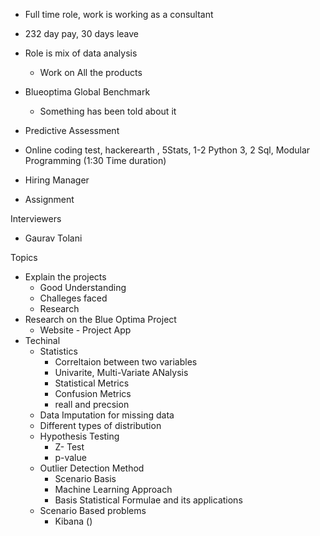 - Full time role, work is working as a consultant
- 232 day pay, 30 days leave
- Role is mix of data analysis
	- Work on All the products 
- Blueoptima Global Benchmark
	- Something has been told about it
- Predictive Assessment

- Online coding test, hackerearth , 5Stats, 1-2 Python 3, 2 Sql, Modular Programming (1:30 Time duration)
- Hiring Manager
- Assignment


Interviewers
- Gaurav Tolani

Topics
- Explain the projects
	- Good Understanding
	- Challeges faced
	- Research 
- Research on the Blue Optima Project
	- Website - Project App
- 	Techinal 
	- 	Statistics
		- 	Correltaion between two variables
		- 	Univarite, Multi-Variate ANalysis
		- 	Statistical Metrics
		- 	Confusion Metrics
		- 	reall and precsion
	- 	Data Imputation for missing data
	- 	Different types of distribution
	- 	Hypothesis Testing
		- 	Z- Test
		- 	p-value
	- 	Outlier Detection Method
		- 	Scenario Basis
		- 	Machine Learning Approach 
		- 	Basis Statistical Formulae and its applications
	- 	Scenario Based problems
		- 	Kibana ()